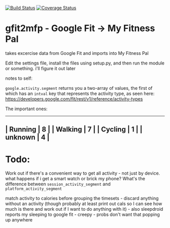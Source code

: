 [![Build Status](https://travis-ci.org/leohemsted/gfit2mfp.svg?branch=master)](https://travis-ci.org/leohemsted/gfit2mfp) [![Coverage Status](https://coveralls.io/repos/leohemsted/gfit2mfp/badge.svg)](https://coveralls.io/r/leohemsted/gfit2mfp)

gfit2mfp - Google Fit -> My Fitness Pal
=======================================

takes excercise data from Google Fit and imports into My Fitness Pal

Edit the settings file, install the files using setup.py, and then run the module or something. i'll figure it out later

notes to self:

`google.activity.segment` returns you a two-array of values, the first of which has an `intval` key that represents the activity type, as seen here: https://developers.google.com/fit/rest/v1/reference/activity-types

The important ones:

---------------
| Running | 8 |
| Walking | 7 |
| Cycling | 1 |
| unknown | 4 |
---------------

Todo:
=====

Work out if there's a convenient way to get all activity - not just by device. what happens if i get a smart watch or brick my phone? What's the difference between `session_activity_segment` and `platform_activity_segment`

match activity to calories before grouping the timesets - discard anything without an activity (though probably at least print out cals so I can see how much is there and work out if I want to do anything with it) - also sleepdroid reports my sleeping to google fit - creepy - probs don't want that popping up anywhere
